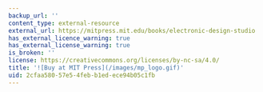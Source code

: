 ```yaml
---
backup_url: ''
content_type: external-resource
external_url: https://mitpress.mit.edu/books/electronic-design-studio
has_external_licence_warning: true
has_external_license_warning: true
is_broken: ''
license: https://creativecommons.org/licenses/by-nc-sa/4.0/
title: '![Buy at MIT Press](/images/mp_logo.gif)'
uid: 2cfaa580-57e5-4feb-b1ed-ece94b05c1fb
---
```

